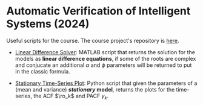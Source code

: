 # Automatic Verification of Intelligent Systems (2024)
Useful scripts for the course.
The course project's repository is [here](https://github.com/andrea-dimarco/high-dimensional-space-anomaly-detection).

- [Linear Difference Solver](linear_difference_solver.m): MATLAB script that returns the solution for the models as **linear difference equations**, if some of the roots are complex and conjucate an additional $\alpha$ and $\phi$ parameters will be returned to put in the classic formula.

- [Stationary Time-Series Plot](stationary-time-series-plot.py): Python script that given the parameters of a (mean and variance) **_stationary_ model**, returns the plots for the time-series, the ACF $\ro_k$ and PACF $\gamma_k$.

